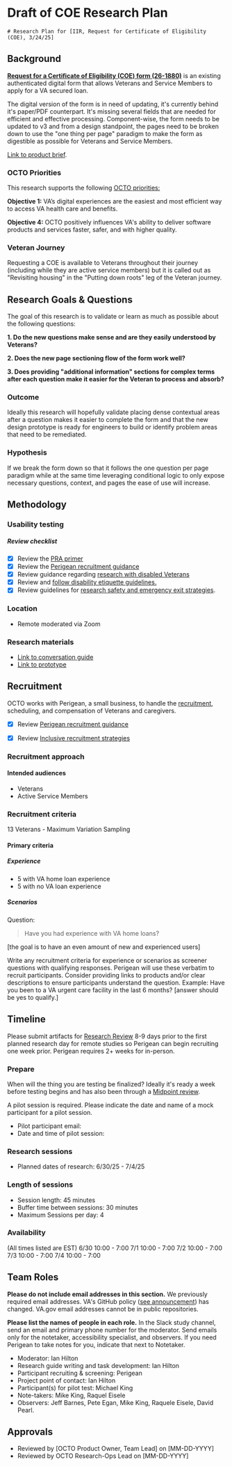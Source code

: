 # Draft of COE Research Plan


	# Research Plan for [IIR, Request for Certificate of Eligibility (COE), 3/24/25]

## Background


**[Request for a Certificate of Eligibility (COE) form (26-1880)](https://www.va.gov/housing-assistance/home-loans/request-coe-form-26-1880/introduction)** is an existing authenticated digital form that allows Veterans and Service Members to apply for a VA secured loan.

The digital version of the form is in need of updating, it's currently behind it's paper/PDF counterpart. It's missing several fields that are needed for efficient and effective processing. Component-wise, the form needs to be updated to v3 and from a design standpoint, the pages need to be broken down to use the "one thing per page" paradigm to make the form as digestible as possible for Veterans and Service Members.

[Link to product brief](https://github.com/department-of-veterans-affairs/va.gov-team/blob/master/products/apply-for-home-loan-COE/initiative-brief-2024-COE-updates.md).

### OCTO Priorities 

This research supports the following [OCTO priorities:](https://github.com/department-of-veterans-affairs/va.gov-team/blob/master/strategy/OCTO-DE%20Priorities%202025.md)

**Objective 1:** VA’s digital experiences are the easiest and most efficient way to access VA health care and benefits.

**Objective 4:** OCTO positively influences VA's ability to deliver software products and services faster, safer, and with higher quality.


### Veteran Journey

Requesting a COE is available to Veterans throughout their journey (including while they are active service members) but it is called out as "Revisiting housing" in the "Putting down roots" leg of the Veteran journey.

## Research Goals & Questions	

The goal of this research is to validate or learn as much as possible about the following questions:

**1. Do the new questions make sense and are they easily understood by Veterans?**

**2. Does the new page sectioning flow of the form work well?**

**3. Does providing "additional information" sections for complex terms after each question make it easier for the Veteran to process and absorb?**

### Outcome
Ideally this research will hopefully validate placing dense contextual areas after a question makes it easier to complete the form and that the new design prototype is ready for engineers to build or identify problem areas that need to be remediated.



### Hypothesis

If we break the form down so that it follows the one question per page paradigm while at the same time leveraging conditional logic to only expose necessary questions, context, and pages the ease of use will increase.


## Methodology	
### Usability testing 

##### Review checklist
- [x] Review the [PRA primer](https://github.com/department-of-veterans-affairs/va.gov-team/blob/master/platform/research/planning/what-is-paperwork-reduction-act.md)  
- [x] Review the [Perigean recruitment guidance](https://depo-platform-documentation.scrollhelp.site/research-design/Recruiting-Participants.1958773044.html)
- [x] Review guidance regarding [research with disabled Veterans](https://depo-platform-documentation.scrollhelp.site/research-design/research-with-assistive-technology-users) 
- [x] Review and [follow disability etiquette guidelines.](https://depo-platform-documentation.scrollhelp.site/research-design/disability-etiquette)
- [x] Review guidelines for [research safety and emergency exit strategies](https://depo-platform-documentation.scrollhelp.site/research-design/Research-Safety-and-Emergency-Exit-Strategies.2143649793.html).

### Location
 - Remote moderated via Zoom

### Research materials



 
- [Link to conversation guide](https://github.com/department-of-veterans-affairs/va.gov-team/blob/master/products/apply-for-home-loan-COE/research-design/usability-testing-3/COE-usability-3-convo-guide.md)
- [Link to prototype](https://www.figma.com/proto/I40qWfEd6F4CSPfDSMqGeQ/COE-2024%2F25-Updates?page-id=51%3A4009&node-id=1697-129898&p=f&viewport=421%2C18313%2C0.25&t=ctQgpwqZD597klg7-1&scaling=min-zoom&content-scaling=fixed&starting-point-node-id=1697%3A129898&show-proto-sidebar=1)
	
## Recruitment	

OCTO works with Perigean, a small business, to handle the [recruitment](https://veteranusability.us/), scheduling, and compensation of Veterans and caregivers. 

- [x] Review [Perigean recruitment guidance](https://depo-platform-documentation.scrollhelp.site/research-design/recruiting-participants) 
- [x] Review [Inclusive recruitment strategies](https://github.com/department-of-veterans-affairs/va.gov-team/blob/master/teams/vsa/accessibility/research/recruitment.md) 


### Recruitment approach
#### Intended audiences
 - Veterans
 - Active Service Members 

### Recruitment criteria
13 Veterans - Maximum Variation Sampling
 

#### Primary criteria

##### Experience

- 5 with VA home loan experience
- 5 with no VA loan experience


##### Scenarios 

Question: 
> Have you had experience with VA home loans? 

 [the goal is to have an even amount of new and experienced users]



Write any recruitment criteria for experience or scenarios as screener questions with qualifying responses. Perigean will use these verbatim to recruit participants. Consider providing links to products and/or clear descriptions to ensure participants understand the question.
  Example: Have you been to a VA urgent care facility in the last 6 months? [answer should be yes to qualify.]


## Timeline
Please submit artifacts for [Research Review](https://depo-platform-documentation.scrollhelp.site/collaboration-cycle/Research-review.1781891143.html) 8-9 days prior to the first planned research day for remote studies so Perigean can begin recruiting one week prior. Perigean requires 2+ weeks for in-person. 

### Prepare
When will the thing you are testing be finalized? Ideally it's ready a week before testing begins and has also been through a [Midpoint review](https://depo-platform-documentation.scrollhelp.site/collaboration-cycle/Midpoint-review.1781039167.html).

A pilot session is required. Please indicate the date and name of a mock participant for a pilot session. 
* Pilot participant email:
* Date and time of pilot session: 

### Research sessions
* Planned dates of research:
6/30/25 - 7/4/25

### Length of sessions
* Session length: 45 minutes
* Buffer time between sessions: 30 minutes 
* Maximum Sessions per day: 4

### Availability
(All times listed are EST)
6/30 10:00 - 7:00
7/1  10:00 - 7:00
7/2  10:00 - 7:00
7/3  10:00 - 7:00
7/4  10:00 - 7:00
	
## Team Roles	
**Please do not include email addresses in this section.** We previously required email addresses. VA's GitHub policy ([see announcement](https://github.com/orgs/department-of-veterans-affairs/discussions/13)) has changed. VA.gov email addresses cannot be in public repositories.

**Please list the names of people in each role.** In the Slack study channel, send an email and primary phone number for the moderator. Send emails only for the notetaker, accessibility specialist, and observers. If you need Perigean to take notes for you, indicate that next to Notetaker.

- Moderator:	Ian Hilton
- Research guide writing and task development: Ian Hilton
- Participant recruiting & screening: Perigean
- Project point of contact: Ian Hilton 
- Participant(s) for pilot test: Michael King
- Note-takers: Mike King, Raquel Eisele
- Observers: Jeff Barnes, Pete Egan, Mike King, Raquele Eisele, David Pearl.

## Approvals
- Reviewed by [OCTO Product Owner, Team Lead] on [MM-DD-YYYY]
- Reviewed by OCTO Research-Ops Lead on [MM-DD-YYYY]
